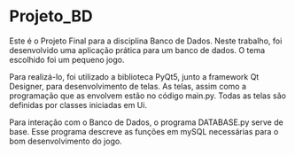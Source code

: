 # Projeto_BD

Este é o Projeto Final para a disciplina Banco de Dados.
Neste trabalho, foi desenvolvido uma aplicação prática para um banco de dados.
O tema escolhido foi um pequeno jogo.

Para realizá-lo, foi utilizado a biblioteca PyQt5, junto a framework Qt Designer, para desenvolvimento de telas.
As telas, assim como a programação que as envolvem estão no código main.py.
Todas as telas são definidas por classes iniciadas em Ui.

Para interação com o Banco de Dados, o programa DATABASE.py serve de base.
Esse programa descreve as funções em mySQL necessárias para o bom desenvolvimento do jogo.
